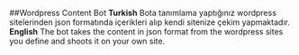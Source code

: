 ##Wordpress Content Bot
**Turkish**
Bota tanımlama yaptığınız wordpress sitelerinden json formatında içerikleri alıp kendi sitenize çekim yapmaktadır. 
**English**
The bot takes the content in json format from the wordpress sites you define and shoots it on your own site.

